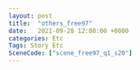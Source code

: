 ```yaml
---
layout: post
title:  "others_free97"
date:   2021-09-28 12:00:00 +0000
categories: Etc
Tags: Story Etc
SceneCode: ["scene_free97_q1_s20"]
---
```

